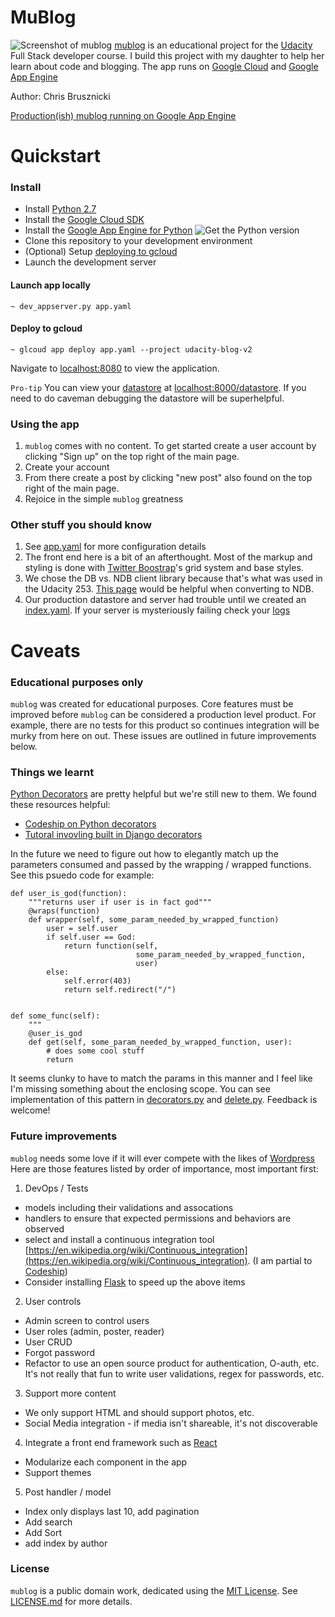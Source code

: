 # MuBlog

![Screenshot of mublog](http://i.imgur.com/Vy97Scs.png "we never said it was pretty")
[mublog](https://github.com/brusznicki/multi-user-blog) is an educational project for the [Udacity](https://www.udacity.com) Full Stack developer course. I build this project with my daughter to help her learn about code and blogging. The app runs on [Google Cloud](http://cloud.google.com) and [Google App Engine](https://cloud.google.com/appengine/)

Author: Chris Brusznicki

[Production(ish) mublog running on Google App Engine](https://udacity-blog-v2.appspot.com/)

# Quickstart

### Install

* Install [Python 2.7](https://www.python.org/downloads/)
* Install the [Google Cloud SDK](https://cloud.google.com/sdk/downloads)
* Install the [Google App Engine for Python](https://cloud.google.com/appengine/downloads)
![Get the Python version](http://i.imgur.com/Y29MNjT.png "Python is what you want")
* Clone this repository to your development environment
* (Optional) Setup [deploying to gcloud](https://cloud.google.com/sdk/gcloud/reference/app/deploy)
* Launch the development server

#### Launch app locally
```
~ dev_appserver.py app.yaml
```
#### Deploy to gcloud
```
~ glcoud app deploy app.yaml --project udacity-blog-v2
```
Navigate to [localhost:8080](http://localhost:8080) to view the application.

`Pro-tip` You can view your [datastore](https://cloud.google.com/datastore/docs/datastore-api-tutorial) at [localhost:8000/datastore](http://localhost:8000/datastore). If you need to do caveman debugging the datastore will be superhelpful.

### Using the app

1. `mublog` comes with no content. To get started create a user account by clicking "Sign up" on the top right of the main page.
2. Create your account
3. From there create a post by clicking "new post" also found on the top right of the main page.
4. Rejoice in the simple `mublog` greatness

### Other stuff you should know

1. See [app.yaml](https://github.com/brusznicki/multi-user-blog/blob/master/app.yaml) for more configuration details
1. The front end here is a bit of an afterthought. Most of the markup and styling is done with [Twitter Boostrap](http://www.getbootstrap.com)'s grid system and base styles.
2. We chose the DB vs. NDB client library because that's what was used in the Udacity 253. [This page](https://cloud.google.com/appengine/docs/standard/python/ndb/db_to_ndb) would be helpful when converting to NDB.
3. Our production datastore and server had trouble until we created an [index.yaml](https://github.com/brusznicki/multi-user-blog/blob/master/index.yaml). If your server is mysteriously failing check your [logs](https://cloud.google.com/appengine/docs/standard/python/logs/)

# Caveats

### Educational purposes only

`mublog` was created for educational purposes. Core features must be improved before `mublog` can be considered a production level product. For example, there are no tests for this product so continues integration will be murky from here on out. These issues are outlined in future improvements below.

### Things we learnt

[Python Decorators](https://wiki.python.org/moin/DecoratorPattern) are pretty helpful but we're still new to them. We found these resources helpful:

* [Codeship on Python decorators](http://thecodeship.com/patterns/guide-to-python-function-decorators/)
* [Tutoral invovling built in Django decorators](http://scottlobdell.me/2015/04/decorators-arguments-python/)

In the future we need to figure out how to elegantly match up the parameters consumed and passed by the wrapping / wrapped functions. See this psuedo code for example:

```
def user_is_god(function):
    """returns user if user is in fact god"""
    @wraps(function)
    def wrapper(self, some_param_needed_by_wrapped_function)
        user = self.user
        if self.user == God:
            return function(self,
                            some_param_needed_by_wrapped_function,
                            user)
        else:
            self.error(403)
            return self.redirect("/")


def some_func(self):
    """
    @user_is_god
    def get(self, some_param_needed_by_wrapped_function, user):
        # does some cool stuff
        return
```

It seems clunky to have to match the params in this manner and I feel like I'm missing something about the enclosing scope. You can see implementation of this pattern in [decorators.py](https://github.com/brusznicki/multi-user-blog/blob/master/helpers/decorators.py) and [delete.py](https://github.com/brusznicki/multi-user-blog/blob/master/handlers/comment/delete.py). Feedback is welcome!

### Future improvements

`mublog` needs some love if it will ever compete with the likes of [Wordpress](http://www.wordpress.com) Here are those features listed by order of importance, most important first:

1. DevOps / Tests
* models including their validations and assocations
* handlers to ensure that expected permissions and behaviors are observed
* select and install a continuous integration tool [https://en.wikipedia.org/wiki/Continuous_integration](https://en.wikipedia.org/wiki/Continuous_integration). (I am partial to [Codeship](https://codeship.com/))
* Consider installing [Flask](http://flask.pocoo.org/) to speed up the above items
2. User controls
* Admin screen to control users
* User roles (admin, poster, reader)
* User CRUD
* Forgot password
* Refactor to use an open source product for authentication, O-auth, etc. It's not really that fun to write user validations, regex for passwords, etc.
3. Support more content
* We only support HTML and should support photos, etc.
* Social Media integration - if media isn't shareable, it's not discoverable
4. Integrate a front end framework such as [React](https://reactjs.net/)
* Modularize each component in the app
* Support themes
5. Post handler / model
* Index only displays last 10, add pagination
* Add search
* Add Sort
* add index by author

### License

`mublog` is a public domain work, dedicated using the
[MIT License](https://opensource.org/licenses/MIT). See [LICENSE.md](https://github.com/brusznicki/multi-user-blog/blob/master/LICENSE.md) for more details.

